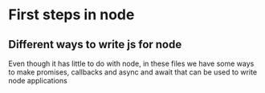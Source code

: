 # First steps in node
## Different ways to write js for node
Even though it has little to do with node, in these files we have some ways to make promises, callbacks and async and await that can be used to write node applications
